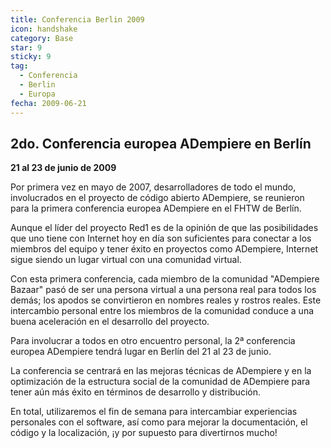 ```yaml
---
title: Conferencia Berlin 2009
icon: handshake
category: Base
star: 9
sticky: 9
tag:
  - Conferencia
  - Berlin
  - Europa
fecha: 2009-06-21
---
```


## 2do. Conferencia europea ADempiere en Berlín

**21 al 23 de junio de 2009**

Por primera vez en mayo de 2007, desarrolladores de todo el mundo, involucrados en el proyecto de código abierto ADempiere, se reunieron para la primera conferencia europea ADempiere en el FHTW de Berlín.

Aunque el líder del proyecto Red1 es de la opinión de que las posibilidades que uno tiene con Internet hoy en día son suficientes para conectar a los miembros del equipo y tener éxito en proyectos como ADempiere, Internet sigue siendo un lugar virtual con una comunidad virtual.

Con esta primera conferencia, cada miembro de la comunidad "ADempiere Bazaar" pasó de ser una persona virtual a una persona real para todos los demás; los apodos se convirtieron en nombres reales y rostros reales. Este intercambio personal entre los miembros de la comunidad conduce a una buena aceleración en el desarrollo del proyecto.

Para involucrar a todos en otro encuentro personal, la 2ª conferencia europea ADempiere tendrá lugar en Berlín del 21 al 23 de junio.

La conferencia se centrará en las mejoras técnicas de ADempiere y en la optimización de la estructura social de la comunidad de ADempiere para tener aún más éxito en términos de desarrollo y distribución.

En total, utilizaremos el fin de semana para intercambiar experiencias personales con el software, así como para mejorar la documentación, el código y la localización, ¡y por supuesto para divertirnos mucho!

